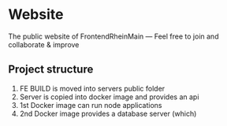 # Website
The public website of FrontendRheinMain — Feel free to join and collaborate &amp; improve

## Project structure
1) FE BUILD is moved into servers public folder
2) Server is copied into docker image and provides an api
3) 1st Docker image can run node applications
4) 2nd Docker image provides a database server (which)